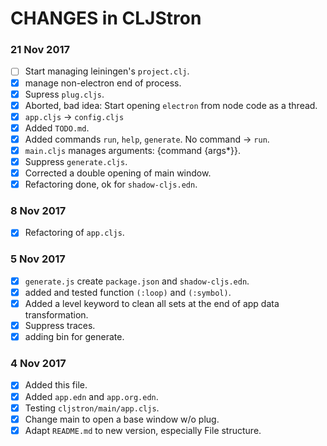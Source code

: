 # CHANGES in CLJStron

### 21 Nov 2017
  * [ ] Start managing leiningen's `project.clj`.
  * [X] manage non-electron end of process.
  * [X] Supress `plug.cljs`.
  * [X] Aborted, bad idea: Start opening `electron` from node code as a thread.
  * [X] `app.cljs` -> `config.cljs`
  * [X] Added `TODO.md`.
  * [X] Added commands `run`, `help`, `generate`. No command -> `run`.
  * [X] `main.cljs` manages arguments: {command {args*}}.
  * [X] Suppress `generate.cljs`.
  * [X] Corrected a double opening of main window.
  * [X] Refactoring done, ok for `shadow-cljs.edn`.
### 8 Nov 2017
  * [X] Refactoring of `app.cljs`.
### 5 Nov 2017
  * [X] `generate.js` create `package.json` and `shadow-cljs.edn`.
  * [X] added and tested function `(:loop)` and `(:symbol)`.
  * [X] Added a level keyword to clean all sets at the end of app data transformation.
  * [X] Suppress traces.
  * [X] adding bin for generate.
### 4 Nov 2017
  * [X] Added this file.
  * [X] Added `app.edn` and `app.org.edn`.
  * [X] Testing `cljstron/main/app.cljs`.
  * [X] Change main to open a base window w/o plug.
  * [X] Adapt `README.md` to new version, especially File structure.
